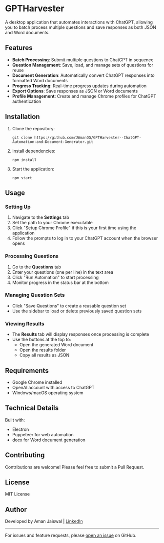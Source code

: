 # GPTHarvester

A desktop application that automates interactions with ChatGPT, allowing you to batch process multiple questions and save responses as both JSON and Word documents.

## Features

- **Batch Processing**: Submit multiple questions to ChatGPT in sequence
- **Question Management**: Save, load, and manage sets of questions for reuse
- **Document Generation**: Automatically convert ChatGPT responses into formatted Word documents
- **Progress Tracking**: Real-time progress updates during automation
- **Export Options**: Save responses as JSON or Word documents
- **Profile Management**: Create and manage Chrome profiles for ChatGPT authentication

## Installation

1. Clone the repository:
   ```
   git clone https://github.com/JAmanOG/GPTHarvester--ChatGPT-Automation-and-Document-Generator.git
   ```

2. Install dependencies:
   ```
   npm install
   ```

3. Start the application:
   ```
   npm start
   ```

## Usage

### Setting Up

1. Navigate to the **Settings** tab
2. Set the path to your Chrome executable
3. Click "Setup Chrome Profile" if this is your first time using the application
4. Follow the prompts to log in to your ChatGPT account when the browser opens

### Processing Questions

1. Go to the **Questions** tab
2. Enter your questions (one per line) in the text area
3. Click "Run Automation" to start processing
4. Monitor progress in the status bar at the bottom

### Managing Question Sets

- Click "Save Questions" to create a reusable question set
- Use the sidebar to load or delete previously saved question sets

### Viewing Results

- The **Results** tab will display responses once processing is complete
- Use the buttons at the top to:
  - Open the generated Word document
  - Open the results folder
  - Copy all results as JSON

## Requirements

- Google Chrome installed
- OpenAI account with access to ChatGPT
- Windows/macOS operating system

## Technical Details

Built with:
- Electron
- Puppeteer for web automation
- docx for Word document generation

## Contributing

Contributions are welcome! Please feel free to submit a Pull Request.

## License

MIT License

## Author

Developed by Aman Jaiswal | [LinkedIn](https://www.linkedin.com/in/aman-jaiswalg)

---

For issues and feature requests, please [open an issue](https://github.com/JAmanOG/GPTHarvester--ChatGPT-Automation-and-Document-Generator/issues) on GitHub.
